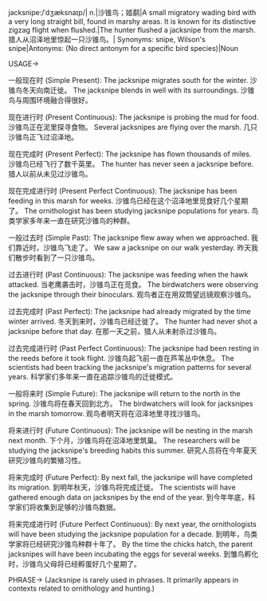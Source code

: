 jacksnipe:/ˈdʒæksnaɪp/| n.|沙锥鸟；姬鹬|A small migratory wading bird with a very long straight bill, found in marshy areas.  It is known for its distinctive zigzag flight when flushed.|The hunter flushed a jacksnipe from the marsh. 猎人从沼泽地里惊起一只沙锥鸟。|
Synonyms: snipe, Wilson's snipe|Antonyms:  (No direct antonym for a specific bird species)|Noun

USAGE->

一般现在时 (Simple Present):
The jacksnipe migrates south for the winter.  沙锥鸟冬天向南迁徙。
The jacksnipe blends in well with its surroundings. 沙锥鸟与周围环境融合得很好。


现在进行时 (Present Continuous):
The jacksnipe is probing the mud for food. 沙锥鸟正在泥里探寻食物。
Several jacksnipes are flying over the marsh. 几只沙锥鸟正飞过沼泽地。


现在完成时 (Present Perfect):
The jacksnipe has flown thousands of miles. 沙锥鸟已经飞行了数千英里。
The hunter has never seen a jacksnipe before. 猎人以前从未见过沙锥鸟。


现在完成进行时 (Present Perfect Continuous):
The jacksnipe has been feeding in this marsh for weeks. 沙锥鸟已经在这个沼泽地里觅食好几个星期了。
The ornithologist has been studying jacksnipe populations for years. 鸟类学家多年来一直在研究沙锥鸟的种群。


一般过去时 (Simple Past):
The jacksnipe flew away when we approached. 我们靠近时，沙锥鸟飞走了。
We saw a jacksnipe on our walk yesterday. 昨天我们散步时看到了一只沙锥鸟。


过去进行时 (Past Continuous):
The jacksnipe was feeding when the hawk attacked.  当老鹰袭击时，沙锥鸟正在觅食。
The birdwatchers were observing the jacksnipe through their binoculars.  观鸟者正在用双筒望远镜观察沙锥鸟。


过去完成时 (Past Perfect):
The jacksnipe had already migrated by the time winter arrived. 冬天到来时，沙锥鸟已经迁徙了。
The hunter had never shot a jacksnipe before that day. 在那一天之前，猎人从未射杀过沙锥鸟。


过去完成进行时 (Past Perfect Continuous):
The jacksnipe had been resting in the reeds before it took flight.  沙锥鸟起飞前一直在芦苇丛中休息。
The scientists had been tracking the jacksnipe's migration patterns for several years. 科学家们多年来一直在追踪沙锥鸟的迁徙模式。


一般将来时 (Simple Future):
The jacksnipe will return to the north in the spring.  沙锥鸟将在春天回到北方。
The birdwatchers will look for jacksnipes in the marsh tomorrow. 观鸟者明天将在沼泽地里寻找沙锥鸟。


将来进行时 (Future Continuous):
The jacksnipe will be nesting in the marsh next month. 下个月，沙锥鸟将在沼泽地里筑巢。
The researchers will be studying the jacksnipe's breeding habits this summer. 研究人员将在今年夏天研究沙锥鸟的繁殖习性。


将来完成时 (Future Perfect):
By next fall, the jacksnipe will have completed its migration. 到明年秋天，沙锥鸟将完成迁徙。
The scientists will have gathered enough data on jacksnipes by the end of the year. 到今年年底，科学家们将收集到足够的沙锥鸟数据。


将来完成进行时 (Future Perfect Continuous):
By next year, the ornithologists will have been studying the jacksnipe population for a decade. 到明年，鸟类学家将已经研究沙锥鸟种群十年了。
By the time the chicks hatch, the parent jacksnipes will have been incubating the eggs for several weeks. 到雏鸟孵化时，沙锥鸟父母将已经孵蛋好几个星期了。




PHRASE->
(Jacksnipe is rarely used in phrases.  It primarily appears in contexts related to ornithology and hunting.)


